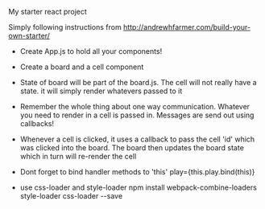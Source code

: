 My starter react project

Simply following instructions from http://andrewhfarmer.com/build-your-own-starter/


* Create App.js to hold all your components!

* Create a board and a cell component

* State of board will be part of the board.js. The cell will not really have a state. it will simply render whatevers passed to it

* Remember the whole thing about one way communication. Whatever you need to render in a cell is passed in. Messages are send out using callbacks!

* Whenever a cell is clicked, it uses a callback to pass the cell 'id' which was clicked into the board. The board then updates the board state which in turn will re-render the cell

* Dont forget to bind handler methods to 'this'
play={this.play.bind(this)}

* use css-loader and style-loader
npm install webpack-combine-loaders style-loader css-loader --save

